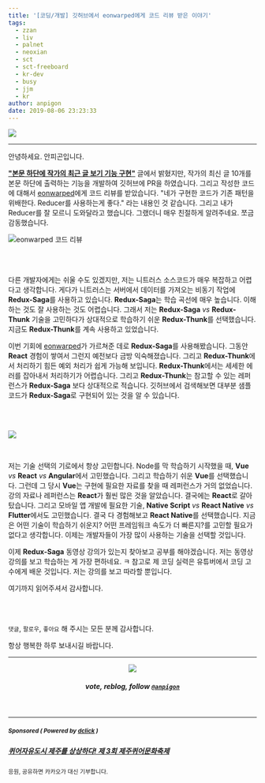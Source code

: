 ```yaml
---
title: '[코딩/개발] 깃허브에서 eonwarped에게 코드 리뷰 받은 이야기'
tags:
  - zzan
  - liv
  - palnet
  - neoxian
  - sct
  - sct-freeboard
  - kr-dev
  - busy
  - jjm
  - kr
author: anpigon
date: 2019-08-06 23:23:33
---
```


![](https://steemitimages.com/640x0/https://cdn.steemitimages.com/DQmXtBYt3kXFAhrVjuGUGa5TQrgUZ2nL8npNsg67WYqZQ57/11A557AA-ADD4-484C-AD9E-FCD37D09C38B.jpeg)

***

안녕하세요. 안피곤입니다.

**["본문 하단에 작가의 최근 글 보기 기능 구현"](https://steemit.com/zzan/@anpigon/4kwmuf)** 글에서 밝혔지만, 작가의 최신 글 10개를 본문 하단에 출력하는 기능을 개발하여 깃허브에 PR을 하였습니다. 그리고 작성한 코드에 대해서 [eonwarped]()에게 코드 리뷰를 받았습니다. "네가 구현한 코드가 기존 패턴을 위배한다. Reducer를 사용하는게 좋다." 라는 내용인 것 같습니다. 그리고 내가 Reducer를 잘 모르니 도와달라고 했습니다. 그랬더니 매우 친절하게 알려주네요. 쪼금 감동했습니다.

![eonwarped 코드 리뷰](https://files.steempeak.com/file/steempeak/anpigon/133nZpqJ-E18489E185B3E1848FE185B3E18485E185B5E186ABE18489E185A3E186BA202019-08-0620E1848BE185A9E18492E185AE2010.35.21.png)

<br>
<br>

다른 개발자에게는 쉬울 수도 있겠지만, 저는 니트러스 소스코드가 매우 복잡하고 어렵다고 생각합니다. 게다가 니트러스는 서버에서 데이터를 가져오는 비동기 작업에 **Redux-Saga**를 사용하고 있습니다. **Redux-Saga**는 학습 곡선에 매우 높습니다. 이해하는 것도 잘 사용하는 것도 어렵습니다.  그래서 저는 **Redux-Saga** *vs* **Redux-Thunk** 기술을 고민하다가 상대적으로 학습하기 쉬운 **Redux-Thunk**를 선택했습니다. 지금도 **Redux-Thunk**를 계속 사용하고 있었습니다.

이번 기회에 [eonwarped]()가 가르쳐준 데로 **Redux-Saga**를 사용해봤습니다. 그동안 **React** 경험이 쌓여서 그런지 예전보다 금방 익숙해졌습니다. 그리고 **Redux-Thunk**에서 처리하기 힘든 예외 처리가 쉽게 가능해 보입니다. **Redux-Thunk**에서는 세세한 에러를 잡아내서 처리하기가 어렵습니다. 그리고 **Redux-Thunk**는 참고할 수 있는 레퍼런스가 **Redux-Saga** 보다 상대적으로 적습니다. 깃허브에서 검색해보면 대부분 샘플 코드가 **Redux-Saga**로 구현되어 있는 것을 알 수 있습니다.

<br>
<br>

![](https://files.steempeak.com/file/steempeak/anpigon/UEds0hDU-E18489E185B3E1848FE185B3E18485E185B5E186ABE18489E185A3E186BA202019-08-0620E1848BE185A9E18492E185AE2011.16.09.png)

<br>

저는 기술 선택의 기로에서 항상 고민합니다. Node를 막 학습하기 시작했을 때, **Vue** *vs* **React** *vs* **Angular**에서 고민했습니다. 그리고 학습하기 쉬운 **Vue**를 선택했습니다. 그런데 그 당시 **Vue**는 구현에 필요한 자료를 찾을 때 레퍼런스가 거의 없었습니다. 강의 자료나 레퍼런스는 **React**가 훨씬 많은 것을 알았습니다. 결국에는 **React**로 갈아탔습니다. 그리고 모바일 앱 개발에 필요한 기술, **Native Script** *vs* **React Native** *vs* **Flutter**에서도 고민했습니다. 결국 다 경험해보고 **React Native**를 선택했습니다. 지금은 어떤 기술이 학습하기 쉬운지? 어떤 프레임워크 속도가 더 빠른지?를 고민할 필요가 없다고 생각합니다. 이제는 개발자들이 가장 많이 사용하는 기술을 선택할 것입니다.

이제 **Redux-Saga** 동영상 강의가 있는지 찾아보고 공부를 해야겠습니다. 저는 동영상 강의를 보고 학습하는 게 가장 편하네요. ㅋ 참고로 제 코딩 실력은 유튜버에서 코딩 고수에게 배운 것입니다. 저는 강의를 보고 따라할 뿐입니다.

여기까지 읽어주셔서 감사합니다.

<br>
<br>

 `댓글`, `팔로우`, `좋아요` 해 주시는 모든 분께 감사합니다.

항상 행복한 하루 보내시길 바랍니다.

***

<center><img src='https://steemitimages.com/400x0/https://cdn.steemitimages.com/DQmQmWhMN6zNrLmKJRKhvSScEgWZmpb8zCeE2Gray1krbv6/BC054B6E-6F73-46D0-88E4-C88EB8167037.jpeg'><h5>vote, reblog, follow <code><a href='/@anpigon'>@anpigon</a></code></h5></center>

<br>


---

#####  <sub> **Sponsored ( Powered by [dclick](https://www.dclick.io) )** </sub>
##### [퀴어자유도시 제주를 상상하다! 제 3회 제주퀴어문화축제](https://api.dclick.io/v1/c?x=eyJhbGciOiJIUzI1NiIsInR5cCI6IkpXVCJ9.eyJjIjoiYW5waWdvbiIsInMiOiJlb253YXJwZWQiLCJhIjpbInQtMjAzMiJdLCJ1cmwiOiJodHRwczovL3RvZ2V0aGVyLmtha2FvLmNvbS9mdW5kcmFpc2luZ3MvNjc5NTEiLCJpYXQiOjE1NjUxMDM0MjgsImV4cCI6MTg4MDQ2MzQyOH0.kD1SWzDFb3UGcn2P5DVKHmJV1OpCaxRHquBLJtoq368)
<sup>응원, 공유하면 카카오가 대신 기부합니다.</sup>
